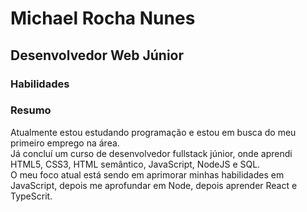 <h1>Michael Rocha Nunes</h1>

<div>
  <h2>Desenvolvedor Web Júnior</h2>
  <section>
    <h3>Habilidades</h3>
    
  </section>

</div>

<section>
  <h3>Resumo</h3>
  <article>
    Atualmente estou estudando programação e estou em busca do meu primeiro emprego na área.<br>
    Já concluí um curso de desenvolvedor fullstack júnior, onde aprendi HTML5, CSS3, HTML semântico, JavaScript, NodeJS e SQL.<br>
    O meu foco atual está sendo em aprimorar minhas habilidades em JavaScript, depois me aprofundar em Node, depois aprender React e TypeScrit.
  </article>
</section>

